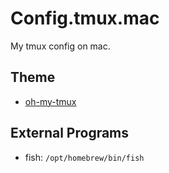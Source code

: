 # Config.tmux.mac

My tmux config on mac.

## Theme

- [oh-my-tmux](https://github.com/gpakosz/.tmux)

## External Programs

- fish: `/opt/homebrew/bin/fish`
